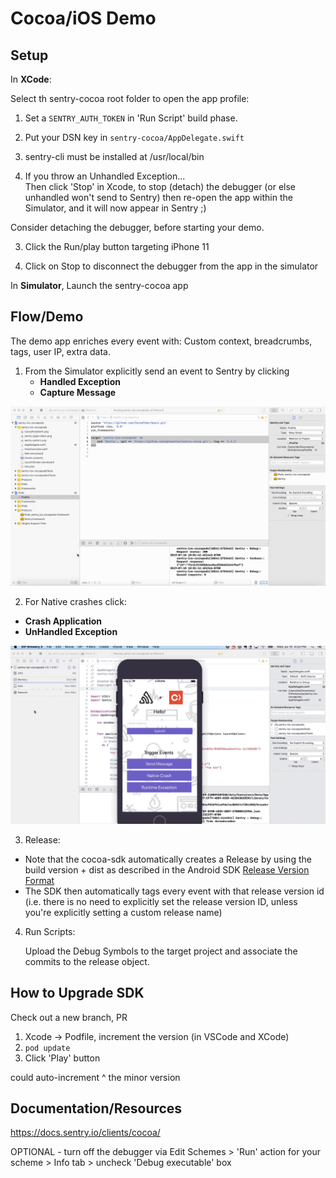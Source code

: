 # Cocoa/iOS Demo

## Setup

In **XCode**:

Select th sentry-cocoa root folder to open the app profile:

1. Set a `SENTRY_AUTH_TOKEN` in 'Run Script' build phase.

2. Put your DSN key in `sentry-cocoa/AppDelegate.swift`

2. sentry-cli must be installed at /usr/local/bin

3. If you throw an Unhandled Exception...  
Then click 'Stop' in Xcode, to stop (detach) the debugger (or else unhandled won't send to Sentry) then re-open the app within the Simulator, and it will now appear in Sentry ;)

Consider detaching the debugger, before starting your demo.

3. Click the Run/play button targeting iPhone 11

4. Click on Stop to disconnect the debugger from the app in the simulator

In **Simulator**, Launch the sentry-cocoa app

## Flow/Demo

The demo app enriches every event with: Custom context, breadcrumbs, tags, user IP, extra data.

1. From the Simulator explicitly send an event to Sentry by clicking
    - **Handled Exception**
    - **Capture Message**

![Send Message](cocoa-send-message.gif)

2. For Native crashes click:

- **Crash Application**
- **UnHandled Exception**

![Native Crash / Runtime Error](cocoa-native-crash.gif)

3. Release:

- Note that the cocoa-sdk automatically creates a Release by using the build version + dist as described in the Android SDK [Release Version Format](https://docs.sentry.io/platforms/android/#release-version-format) 
- The SDK then automatically tags every event with that release version id (i.e. there is no need to explicitly set the release version ID, unless you're explicitly setting a custom release name)

4. Run Scripts:
    
    Upload the Debug Symbols to the target project and associate the commits to the release object.

## How to Upgrade SDK
Check out a new branch, PR  
1. Xcode -> Podfile, increment the version (in VSCode and XCode)
2. `pod update`
2. Click 'Play' button


could auto-increment ^ the minor version



## Documentation/Resources

https://docs.sentry.io/clients/cocoa/

OPTIONAL -  turn off the debugger via Edit Schemes > 'Run' action for your scheme > Info tab > uncheck 'Debug executable' box
